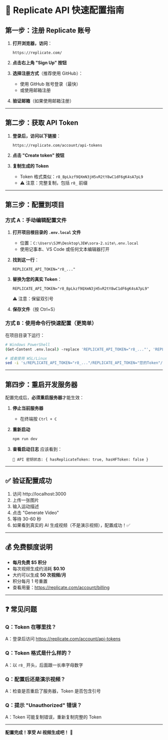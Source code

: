 # 🚀 Replicate API 快速配置指南

## 第一步：注册 Replicate 账号

1. **打开浏览器，访问**：
   ```
   https://replicate.com/
   ```

2. **点击右上角 "Sign Up" 按钮**

3. **选择注册方式**（推荐使用 GitHub）：
   - 使用 GitHub 账号登录（最快）
   - 或使用邮箱注册

4. **验证邮箱**（如果使用邮箱注册）

---

## 第二步：获取 API Token

1. **登录后，访问以下链接**：
   ```
   https://replicate.com/account/api-tokens
   ```

2. **点击 "Create token" 按钮**

3. **复制生成的 Token**
   - Token 格式类似：`r8_BpLkzf9QXmN3jH5vR2tY8wC1dF6gK4sA7pL9`
   - ⚠️ 注意：完整复制，包括 `r8_` 前缀

---

## 第三步：配置到项目

### 方式 A：手动编辑配置文件

1. **打开项目根目录的 `.env.local` 文件**
   - 位置：`C:\Users\SJM\Desktop\JEW\sora-2.site\.env.local`
   - 使用记事本、VS Code 或任何文本编辑器打开

2. **找到这一行**：
   ```env
   REPLICATE_API_TOKEN="r8_..."
   ```

3. **替换为您的真实 Token**：
   ```env
   REPLICATE_API_TOKEN="r8_BpLkzf9QXmN3jH5vR2tY8wC1dF6gK4sA7pL9"
   ```
   ⚠️ 注意：保留双引号

4. **保存文件**（按 Ctrl+S）

### 方式 B：使用命令行快速配置（更简单）

在项目目录下运行：

```bash
# Windows PowerShell
(Get-Content .env.local) -replace 'REPLICATE_API_TOKEN="r8_..."', 'REPLICATE_API_TOKEN="您的Token"' | Set-Content .env.local

# 或者使用 WSL/Linux
sed -i 's/REPLICATE_API_TOKEN="r8_..."/REPLICATE_API_TOKEN="您的Token"/' .env.local
```

---

## 第四步：重启开发服务器

配置完成后，**必须重启服务器**才能生效：

1. **停止当前服务器**
   - 在终端按 `Ctrl + C`

2. **重新启动**
   ```bash
   npm run dev
   ```

3. **查看启动日志**
   应该看到：
   ```
   🔑 API 密钥状态: { hasReplicateToken: true, hasHFToken: false }
   ```

---

## ✅ 验证配置成功

1. 访问 http://localhost:3000
2. 上传一张图片
3. 输入运动描述
4. 点击 "Generate Video"
5. 等待 30-60 秒
6. 如果看到真实的 AI 生成视频（不是演示视频），配置成功！✅

---

## 💰 免费额度说明

- **每月免费 $5 积分**
- 每次视频生成约消耗 **$0.10**
- 大约可以生成 **50 次视频/月**
- 积分每月 1 号重置
- 查看用量：https://replicate.com/account/billing

---

## ❓ 常见问题

### Q：Token 在哪里找？
A：登录后访问 https://replicate.com/account/api-tokens

### Q：Token 格式是什么样的？
A：以 `r8_` 开头，后面跟一长串字母数字

### Q：配置后还是演示视频？
A：检查是否重启了服务器，Token 是否包含引号

### Q：提示 "Unauthorized" 错误？
A：Token 可能复制错误，重新复制完整的 Token

---

**配置完成！享受 AI 视频生成吧！** 🎉

